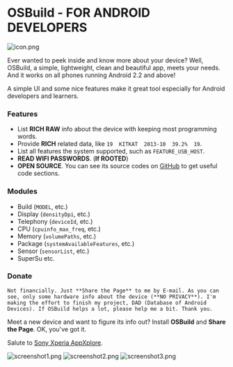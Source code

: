 # OSBuild - FOR ANDROID DEVELOPERS

![icon.png](/Drawable/icon.png)

Ever wanted to peek inside and know more about your device? Well, OSBuild, a simple, lightweight, clean and beautiful app, meets your needs. And it works on all phones running Android 2.2 and above!

A simple UI and some nice features make it great tool especially for Android developers and learners.

### Features
* List **RICH RAW** info about the device with keeping most programming words.
* Provide **RICH** related data, like `19  KITKAT  2013-10  39.2%  19`.
* List all features the system supported, such as `FEATURE_USB_HOST`.
* **READ WIFI PASSWORDS**. (**If ROOTED**)
* **OPEN SOURCE**. You can see its source codes on [GitHub](https://github.com/by-syk/OSBuild) to get useful code sections.

### Modules
* Build (`MODEL`, etc.)
* Display (`densityDpi`, etc.)
* Telephony (`deviceId`, etc.)
* CPU (`cpuinfo_max_freq`, etc.)
* Memory (`volumePaths`, etc.)
* Package (`systemAvailableFeatures`, etc.)
* Sensor (`sensorList`, etc.)
* SuperSu
etc.

### Donate
`Not financially.
Just **Share the Page** to me by E-mail. As you can see, only some hardware info about the device (**NO PRIVACY**).
I'm making the effort to finish my project, DAD (Database of Android Devices). If OSBuild helps a lot, please help me a bit. Thank you.`

Meet a new device and want to figure its info out? Install **OSBuild** and **Share the Page**. OK, you've got it.

Salute to [Sony Xperia AppXplore](http://developer.sonymobile.com/knowledge-base/tools/download-appxplore-and-learn-more-about-your-apps/).

![screenshot1.png](/Drawable/screenshot1.png)
![screenshot2.png](/Drawable/screenshot2.png)
![screenshot3.png](/Drawable/screenshot3.png)